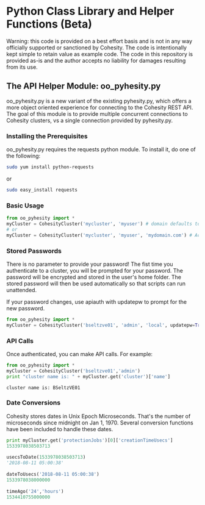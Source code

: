 # Python Class Library and Helper Functions (Beta)

Warning: this code is provided on a best effort basis and is not in any way officially supported or sanctioned by Cohesity. The code is intentionally kept simple to retain value as example code. The code in this repository is provided as-is and the author accepts no liability for damages resulting from its use.

## The API Helper Module: oo_pyhesity.py

oo_pyhesity.py is a new variant of the existing pyhesity.py, which offers a more object oriented experience for connecting to the Cohesity REST API. The goal of this module is to provide multiple concurrent connections to Cohesity clusters, vs a single connection provided by pyhesity.py.

### Installing the Prerequisites

oo_pyhesity.py requires the requests python module. To install it, do one of the following:

```bash
sudo yum install python-requests
```

or

```bash
sudo easy_install requests
```

### Basic Usage

```python
from oo_pyhesity import *
myCluster = CohesityCluster('mycluster', 'myuser') # domain defaults to local
# or
myCluster = CohesityCluster('mycluster', 'myuser', 'mydomain.com') # Active Directory domain
```

### Stored Passwords

There is no parameter to provide your password! The fist time you authenticate to a cluster, you will be prompted for your password. The password will be encrypted and stored in the user's home folder. The stored password will then be used automatically so that scripts can run unattended.

If your password changes, use apiauth with updatepw to prompt for the new password.

```python
from oo_pyhesity import *
myCluster = CohesityCluster('bseltzve01', 'admin', 'local', updatepw=True)
```

### API Calls

Once authenticated, you can make API calls. For example:

```python
from oo_pyhesity import *
myCluster = CohesityCluster('bseltzve01','admin')
print "cluster name is: " + myCluster.get('cluster')['name']
```

```text
cluster name is: BSeltzVE01
```

### Date Conversions

Cohesity stores dates in Unix Epoch Microseconds. That's the number of microseconds since midnight on Jan 1, 1970. Several conversion functions have been included to handle these dates.

```python
print myCluster.get('protectionJobs')[0]['creationTimeUsecs']
1533978038503713
  
usecsToDate(1533978038503713)
'2018-08-11 05:00:38'
  
dateToUsecs('2018-08-11 05:00:38')
1533978038000000
  
timeAgo('24','hours')
1534410755000000
```